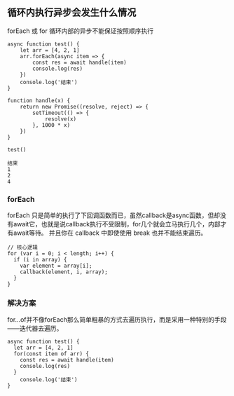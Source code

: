 ## 循环内执行异步会发生什么情况

forEach 或 for 循环内部的异步不能保证按照顺序执行

```tsx
async function test() {
	let arr = [4, 2, 1]
	arr.forEach(async item => {
		const res = await handle(item)
		console.log(res)
	})
	console.log('结束')
}

function handle(x) {
	return new Promise((resolve, reject) => {
		setTimeout(() => {
			resolve(x)
		}, 1000 * x)
	})
}

test()

```

```tsx
结束
1
2
4

```

### forEach
forEach 只是简单的执行了下回调函数而已，虽然callback是async函数，但却没有await它，也就是说callback执行不受限制，for几个就会立马执行几个，内部才有await等待。 
并且你在 callback 中即使使用 break 也并不能结束遍历。
```tsx
// 核心逻辑
for (var i = 0; i < length; i++) {
  if (i in array) {
    var element = array[i];
    callback(element, i, array);
  }
}

```

### 解决方案

for...of并不像forEach那么简单粗暴的方式去遍历执行，而是采用一种特别的手段——迭代器去遍历。

```tsx
async function test() {
  let arr = [4, 2, 1]
  for(const item of arr) {
	const res = await handle(item)
	console.log(res)
  }
	console.log('结束')
}
```
